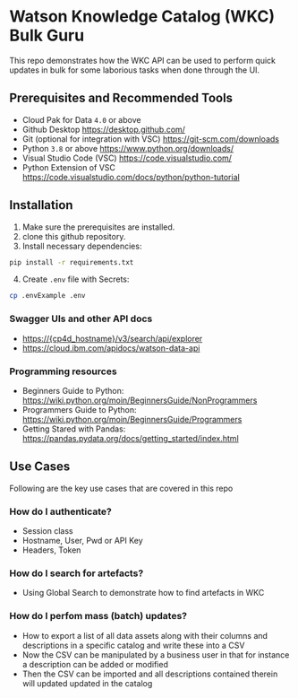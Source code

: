 # Watson Knowledge Catalog (WKC) Bulk Guru

This repo demonstrates how the WKC API can be used to perform quick updates in bulk for some laborious tasks when done through the UI.

## Prerequisites and Recommended Tools

- Cloud Pak for Data `4.0` or above
- Github Desktop <https://desktop.github.com/>
- Git (optional for integration with VSC) <https://git-scm.com/downloads>
- Python `3.8` or above <https://www.python.org/downloads/>
- Visual Studio Code (VSC) <https://code.visualstudio.com/>
- Python Extension of VSC <https://code.visualstudio.com/docs/python/python-tutorial>

## Installation

1. Make sure the prerequisites are installed.
2. clone this github repository.
3. Install necessary dependencies:

```sh
pip install -r requirements.txt
```

4. Create `.env` file with Secrets:

```sh
cp .envExample .env
```


### Swagger UIs and other API docs

- <https://{cp4d_hostname}/v3/search/api/explorer>
- <https://cloud.ibm.com/apidocs/watson-data-api>

### Programming resources

- Beginners Guide to Python: <https://wiki.python.org/moin/BeginnersGuide/NonProgrammers>
- Programmers Guide to Python: <https://wiki.python.org/moin/BeginnersGuide/Programmers>
- Getting Stared with Pandas: <https://pandas.pydata.org/docs/getting_started/index.html>

## Use Cases

Following are the key use cases that are covered in this repo

### How do I authenticate?

- Session class
- Hostname, User, Pwd or API Key
- Headers, Token

### How do I search for artefacts?

- Using Global Search to demonstrate how to find artefacts in WKC

### How do I perfom mass (batch) updates?

- How to export a list of all data assets along with their columns and descriptions in a specific catalog and write these into a CSV
- Now the CSV can be manipulated by a business user in that for instance a description can be added or modified
- Then the CSV can be imported and all descriptions contained therein will updated updated in the catalog
